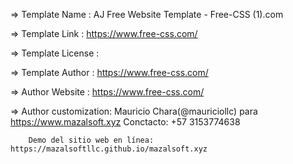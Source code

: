   =>  Template Name    : AJ Free Website Template - Free-CSS (1).com

  =>  Template Link    : https://www.free-css.com/

  =>  Template License : 

  =>  Template Author  : https://www.free-css.com/

  =>  Author Website   : https://www.free-css.com/

  =>    Author customization:  Mauricio Chara(@mauriciollc) para https://www.mazalsoft.xyz 
        Conctacto: +57 3153774638
        
        Demo del sitio web en línea: https://mazalsoftllc.github.io/mazalsoft.xyz
